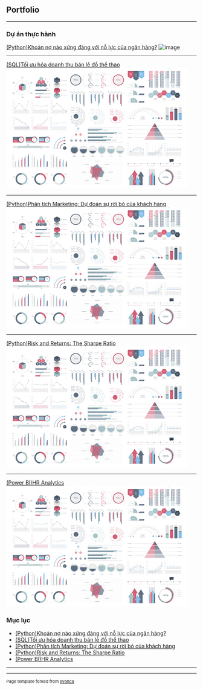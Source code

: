 ## Portfolio

---

### Dự án thực hành

[(Python)Khoản nợ nào xứng đáng với nỗ lực của ngân hàng?](/project01.md)
![image](https://user-images.githubusercontent.com/118591981/203533781-7f60f923-392f-4744-8954-dc5ee6034d4f.png)

---
[(SQL)Tối ưu hóa doanh thu bán lẻ đồ thể thao](/pdf/sample_presentation.pdf)
<img src="images/dummy_thumbnail.jpg?raw=true"/>

---
[(Python)Phân tích Marketing: Dự đoán sự rời bỏ của khách hàng](http://example.com/)
<img src="images/dummy_thumbnail.jpg?raw=true"/>

---
[(Python)Risk and Returns: The Sharpe Ratio](/sample_page)
<img src="images/dummy_thumbnail.jpg?raw=true"/>

---
[(Power BI)HR Analytics](/sample_page)
<img src="images/dummy_thumbnail.jpg?raw=true"/>

### Mục lục

- [(Python)Khoản nợ nào xứng đáng với nỗ lực của ngân hàng?](http://example.com/)
- [(SQL)Tối ưu hóa doanh thu bán lẻ đồ thể thao](http://example.com/)
- [(Python)Phân tích Marketing: Dự đoán sự rời bỏ của khách hàng](http://example.com/)
- [(Python)Risk and Returns: The Sharpe Ratio](http://example.com/)
- [(Power BI)HR Analytics](http://example.com/)

---




---
<p style="font-size:11px">Page template forked from <a href="https://github.com/evanca/quick-portfolio">evanca</a></p>
<!-- Remove above link if you don't want to attibute -->

